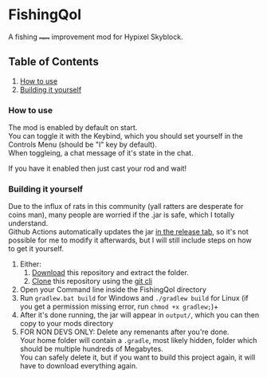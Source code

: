 # FishingQol

A fishing <span style="font-size:7px">~~macro~~</span> improvement mod for Hypixel Skyblock.

## Table of Contents

1. [How to use](#how-to-use)
2. [Building it yourself](#building-it-yourself)

### How to use

The mod is enabled by default on start. <br>
You can toggle it with the Keybind, which you should set yourself in the Controls Menu (should be "I" key by default). <br>
When toggleing, a chat message of it's state in the chat. <br>

If you have it enabled then just cast your rod and wait!

### Building it yourself

Due to the influx of rats in this community (yall ratters are desperate for coins man), many people are worried if the .jar is safe, which I totally understand. <br>
Github Actions automatically updates the jar [in the release tab](https://github.com/SteinGaming/FishingQol/releases/tag/v1.0.0), so it's not possible for me to modify it afterwards, but I will still include steps on how to get it yourself.

1. Either:
   1. [Download](https://github.com/SteinGaming/FishingQol/archive/refs/tags/v1.0.0.zip) this repository and extract the folder.
   2. [Clone](https://www.git-scm.com/docs/git-clone) this repository using the [git cli](https://www.git-scm.com/)
2. Open your Command line inside the FishingQol directory
3. Run `gradlew.bat build` for Windows and `./gradlew build` for Linux (if you get a permission missing error, run `chmod +x gradlew;`)+
4. After it's done running, the jar will appear in `output/`, which you can then copy to your mods directory
5. FOR NON DEVS ONLY: Delete any remenants after you're done. <br>
   Your home folder will contain a `.gradle`, most likely hidden, folder which should be multiple hundreds of Megabytes. <br>
   You can safely delete it, but if you want to build this project again, it will have to download everything again. <br>

